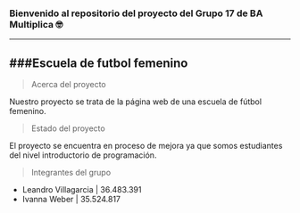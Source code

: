 ### Bienvenido al repositorio del proyecto del Grupo 17 de BA Multiplica  🤓
-------------
###Escuela de futbol femenino
----

> Acerca del proyecto

Nuestro proyecto se trata de la página web de una escuela de fútbol femenino.

> Estado del proyecto

El proyecto se encuentra en proceso de mejora ya que somos estudiantes del nivel introductorio de programación.

> Integrantes del grupo

+ Leandro Villagarcia | 36.483.391
+ Ivanna Weber | 35.524.817


